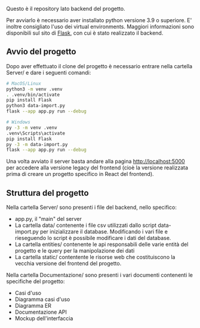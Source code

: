 Questo è il repository lato backend del progetto.

Per avviarlo è necessario aver installato python versione 3.9 o superiore.
E' inoltre consigliato l'uso dei virtual environments.
Maggiori informazioni sono disponibili sul sito di [Flask](https://flask.palletsprojects.com/en/stable/installation/), con cui è stato realizzato il backend.

## Avvio del progetto

Dopo aver effettuato il clone del progetto è necessario entrare nella cartella Server/ e dare i seguenti comandi:

```bash
# MacOS/Linux
python3 -m venv .venv
. .venv/bin/activate
pip install Flask
python3 data-import.py
flask --app app.py run --debug

# Windows
py -3 -m venv .venv
.venv\Scripts\activate
pip install Flask
py -3 -m data-import.py
flask --app app.py run --debug
```

Una volta avviato il server basta andare alla pagina [http://localhost:5000](http://localhost:5000) per accedere alla versione legacy del frontend (cioè la versione realizzata prima di creare un progetto specifico in React del frontend).

## Struttura del progetto

Nella cartella Server/ sono presenti i file del backend, nello specifico:
* app.py, il "main" del server
* La cartella data/ contenente i file csv utilizzati dallo script data-import.py per inizializzare il database. Modificando i vari file e rieseguendo lo script è possibile modificare i dati del database.
* La cartella entities/ contenente le api responsabili delle varie entità del progetto e le query per la manipolazione dei dati
* La cartella static/ contentente le risorse web che costituiscono la vecchia versione del frontend del progetto.

Nella cartella Documentazione/ sono presenti i vari documenti contenenti le specifiche del progetto:
* Casi d'uso
* Diagramma casi d'uso
* Diagramma ER
* Documentazione API
* Mockup dell'interfaccia
